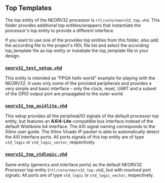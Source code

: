 ## Top Templates

The top entity of the NEORV32 processor is `rtl/core/neorv32_top.vhd`. This folder provides additional
top entities/wrappers that instantiate the processor's top entity to provide a different interface.

If you want to use one of the provides top entities from this folder, *also* add the according file to the project's
HDL file list and select the according top_template file as top entity or instatiate the top_template file in your design.


### [`neorv32_test_setup.vhd`](https://github.com/stnolting/neorv32/blob/master/rtl/top_templates/neorv32_test_setup.vhd)

This entity is intended as "FPGA hello world" example for playing with the NEORV32. It uses only some of the
provided peripherals and provides a very simple and basic interface - only the clock, reset, UART and a subset
of the GPIO output port are propagated to the outer world.


### [`neorv32_top_axi4lite.vhd`](https://github.com/stnolting/neorv32/blob/master/rtl/top_templates/neorv32_top_axi4lite)

This setup provides all the peripheal/IO signals of the default processor top entity, but features an **AXI4-Lite**-compatible bus interface
instead of the default Wishbone b4 interface. The AXI signal naming corresponds to the Xilinx user guide. The Xilinx Vivado IP packer
is able to automatically detect the AXI interface ports. All ports signals of this top entity are of type `std_logic` or `std_logic_vector`, respectively.


### [`neorv32_top_stdlogic.vhd`](https://github.com/stnolting/neorv32/blob/master/rtl/top_templates/neorv32_top_stdlogic.vhd)

Same entity (generics and interface ports) as the default NEORV32 Processor top entity (`rtl/core/neorv32_top.vhd`),
but with _resolved_ port signals: All ports are of type `std_logic` or `std_logic_vector`, respectively.
